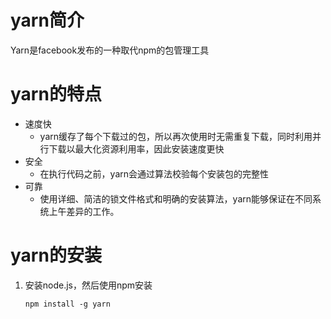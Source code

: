 # yarn简介

Yarn是facebook发布的一种取代npm的包管理工具

# yarn的特点

- 速度快
  - yarn缓存了每个下载过的包，所以再次使用时无需重复下载，同时利用并行下载以最大化资源利用率，因此安装速度更快
- 安全
  - 在执行代码之前，yarn会通过算法校验每个安装包的完整性
- 可靠
  - 使用详细、简洁的锁文件格式和明确的安装算法，yarn能够保证在不同系统上午差异的工作。

# yarn的安装

1. 安装node.js，然后使用npm安装

   ```
   npm install -g yarn
   ```

   
